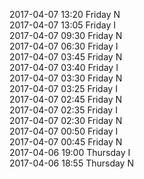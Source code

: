 2017-04-07 13:20 Friday  N  
2017-04-07 13:05 Friday  I  
2017-04-07 09:30 Friday  N  
2017-04-07 06:30 Friday  I  
2017-04-07 03:45 Friday  N  
2017-04-07 03:40 Friday  I  
2017-04-07 03:30 Friday  N  
2017-04-07 03:25 Friday  I  
2017-04-07 02:45 Friday  N  
2017-04-07 02:35 Friday  I  
2017-04-07 02:30 Friday  N  
2017-04-07 00:50 Friday  I  
2017-04-07 00:45 Friday  N  
2017-04-06 19:00 Thursday  I  
2017-04-06 18:55 Thursday  N  
